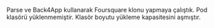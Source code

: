 Parse ve Back4App kullanarak Foursquare klonu yapmaya çalıştık. 
Pod klasörü yüklenmemiştir. Klasör boyutu yükleme kapasitesini aşmıştır.
